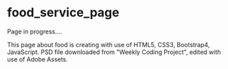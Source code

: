 # food_service_page
Page in progress....

This page about food is creating with use of HTML5, CSS3, Bootstrap4, JavaScript.
PSD file downloaded from "Weekly Coding Project", edited with use of Adobe Assets.

